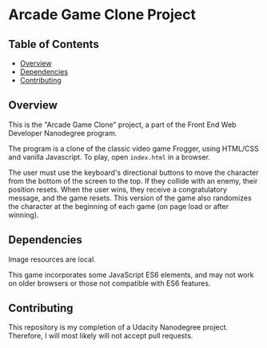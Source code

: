 # Arcade Game Clone Project

## Table of Contents

* [Overview](#overview)
* [Dependencies](#dependencies)
* [Contributing](#contributing)

## Overview

This is the "Arcade Game Clone" project, a part of the Front End Web Developer Nanodegree program.

The program is a clone of the classic video game Frogger, using HTML/CSS and vanilla Javascript.
To play, open `index.html` in a browser.

The user must use the keyboard's directional buttons to move the character from the bottom of the
screen to the top. If they collide with an enemy, their position resets. When the user wins, they receive
a congratulatory message, and the game resets. This version of the game also randomizes the character at the beginning of each game (on page load or after winning).

## Dependencies

Image resources are local.

This game incorporates some JavaScript ES6 elements, and may not work on older browsers or those not compatible with ES6 features.

## Contributing

This repository is my completion of a Udacity Nanodegree project. Therefore, I will most likely will not accept pull requests.
